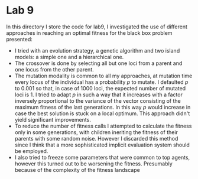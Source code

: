 # Lab 9
In this directory I store the code for lab9, I investigated the use of different approaches in reaching an optimal fitness for the black box problem presented:
- I tried with an evolution strategy, a genetic algorithm and two island models: a simple one and a hierarchical one.
- The crossover is done by selecting all but one loci from a parent and one locus from the other parent.
- The mutation modality is common to all my approaches, at mutation time every locus of the individual has a probability $p$ to mutate. I defaulted $p$ to 0.001 so that, in case of 1000 loci, the expected number of mutated loci is 1. I tried to adapt $p$ in such a way that it increases with a factor inversely proportional to the variance of the vector consisting of the maximum fitness of the last generations. In this way $p$ would increase in case the best solution is stuck on a local optimum. This approach didn't yield significant improvements.
- To reduce the number of fitness calls I attempted to calculate the fitness only in some generations, with children ineriting the fitness of their parents with some random noise. However I discarded this method since I think that a more sophisticated implicit evaluation system should be employed.
- I also tried to freeze some parameters that were common to top agents, however this turned out to be worsening the fitness. Presumably because of the complexity of the fitness landscape